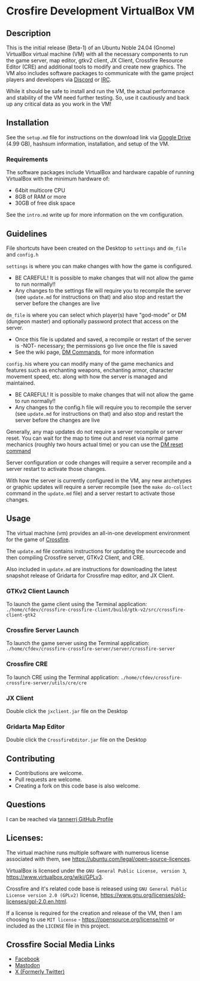 # Crosfire Development VirtualBox VM

## Description

This is the initial release (Beta-1) of an Ubuntu Noble 24.04 (Gnome) VirtualBox virtual machine (VM) with all the necessary components to run the game server, map editor, gtkv2 client, JX Client, Crossfire Resource Editor (CRE) and additional tools to modify and create new graphics. The VM also includes software packages to communicate with the game project players and developers via [Discord](https://crossfire.real-time.com/discord/) or [IRC](https://crossfire.real-time.com/irc/).

While it should be safe to install and run the VM, the actual performance and stability of the VM need further testing. So, use it cautiously and back up any critical data as you work in the VM!

## Installation

See the `setup.md` file for instructions on the download link via [Google Drive](https://drive.google.com/file/d/14h4jBSPbw_QnwRSoPQ-sXx8wrgwn3QDo/view?usp=sharing) (4.99 GB), hashsum information, installation, and setup of the VM.

### Requirements

The software packages include VirtualBox and hardware capable of running VirtualBox with the minimum hardware of:

 * 64bit multicore CPU
 * 8GB of RAM or more
 * 30GB of free disk space

See the `intro.md` write up for more information on the vm configuration.

## Guidelines

File shortcuts have been created on the Desktop to `settings` and `dm_file` and `config.h`

`settings` is where you can make changes with how the game is configured.

 * BE CAREFUL! It is possible to make changes that will not allow the game to run normally!!
 * Any changes to the settings file will require you to recompile the server (see `update.md` for instructions on that) and also stop and restart the server before the changes are live

`dm_file` is where you can select which player(s) have "god-mode" or DM (dungeon master) and optionally password protect that access on the server.

 * Once this file is updated and saved, a recompile or restart of the server is -NOT- necessary; the permissions go live once the file is saved
 * See the wiki page, [DM Commands](http://wiki.cross-fire.org/dokuwiki/doku.php/dm_commands), for more information

`config.h`is where you can modify many of the game mechanics and features such as enchanting weapons, enchanting armor, character movement speed, etc. along with how the server is managed and maintained.

 * BE CAREFUL! It is possible to make changes that will not allow the game to run normally!!
 * Any changes to the config.h file will require you to recompile the server (see `update.md` for instructions on that) and also stop and restart the server before the changes are live

Generally, any map updates do not require a server recompile or server reset. You can wait for the map to time out and reset via normal game mechanics (roughly two hours actual time) or you can use the [DM reset command](http://wiki.cross-fire.org/dokuwiki/doku.php/dm_commands#reset)

Server configuration or code changes will require a server recompile and a server restart to activate those changes.

With how the server is currently configured in the VM, any new archetypes or graphic updates will require a server recompile (see the `make do-collect` command in the `update.md` file) and a server restart to activate those changes.

## Usage

The virtual machine (vm) provides an all-in-one development environment for the game of [Crossfire](https://sourceforge.net/projects/crossfire/).

The `update.md` file contains instructions for updating the sourcecode and then compiling Crossfire server, GTKv2 Client, and CRE.

Also included in `update.md` are instructions for downloading the latest snapshot release of Gridarta for Crossfire map editor, and JX Client.

### GTKv2 Client Launch

To launch the game client using the Terminal application: `./home/cfdev/crossfire-crossfire-client/build/gtk-v2/src/crossfire-client-gtk2`

### Crossfire Server Launch

To launch the game server using the Terminal application: `./home/cfdev/crossfire-crossfire-server/server/crossfire-server`

### Crossfire CRE

To launch CRE using the Terminal application: `./home/cfdev/crossfire-crossfire-server/utils/cre/cre`

### JX Client

Double click the `jxclient.jar` file on the Desktop

### Gridarta Map Editor

Double click the `CrossfireEditor.jar` file on the Desktop

## Contributing

 * Contributions are welcome.
 * Pull requests are welcome.
 * Creating a fork on this code base is also welcome.

## Questions

I can be reached via [tannerrj GitHub Profile](https://github.com/tannerrj)

## Licenses:

The virtual machine runs multiple software with numerous license associated with them, see <https://ubuntu.com/legal/open-source-licences>.

VirtualBox is licensed under the `GNU General Public License, version 3`, <https://www.virtualbox.org/wiki/GPLv3>.

Crossfire and it's related code base is released using `GNU General Public License version 2.0 (GPLv2)` license, <https://www.gnu.org/licenses/old-licenses/gpl-2.0.en.html>.

If a license is required for the creation and release of the VM, then I am choosing to use `MIT license` - <https://opensource.org/license/mit> or included as the `LICENSE` file in this project.


## Crossfire Social Media Links

 * [Facebook](https://www.facebook.com/crossfireproject/)
 * [Mastodon](https://mastodon.social/@crossfiremrpg)
 * [X (Formerly Twitter)](https://twitter.com/crossfiremrpg/)
